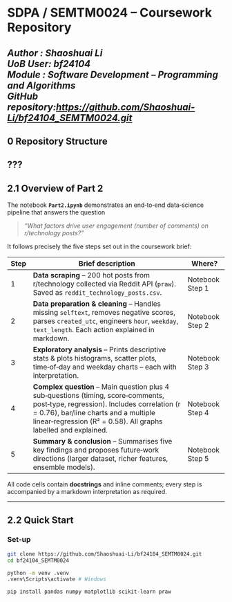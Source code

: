 # SDPA / SEMTM0024 – Coursework Repository  
*Author : **Shaoshuai Li***  
*UoB User: **bf24104***  
*Module  : Software Development – Programming and Algorithms*  
*GitHub repository:**https://github.com/Shaoshuai-Li/bf24104_SEMTM0024.git***
---

## 0 Repository Structure
???
---

## 2.1 Overview of Part 2

The notebook **`Part2.ipynb`** demonstrates an end‑to‑end data‑science pipeline that answers the question  
> *“What factors drive user engagement (number of comments) on r/technology posts?”*

It follows precisely the five steps set out in the coursework brief:

| Step | Brief description                                                                                                                                                                                                                            | Where?          |
|------|----------------------------------------------------------------------------------------------------------------------------------------------------------------------------------------------------------------------------------------------|-----------------|
| 1 | **Data scraping** – 200 hot posts from r/technology collected via Reddit API (`praw`). Saved as `reddit_technology_posts.csv`.                                                                                                               | Notebook Step 1 |
| 2 | **Data preparation & cleaning** – Handles missing `selftext`, removes negative scores, parses `created_utc`, engineers `hour`, `weekday`, `text_length`. Each action explained in markdown.                                                  | Notebook Step 2 |
| 3 | **Exploratory analysis** – Prints descriptive stats & plots histograms, scatter plots, time‑of‑day and weekday charts – each with interpretation.                                                                                            | Notebook Step 3 |
| 4 | **Complex question** – Main question plus 4 sub‑questions (timing, score‑comments, post‑type, regression). Includes correlation (r = 0.76), bar/line charts and a multiple linear‑regression (R² = 0.58). All graphs labelled and explained. | Notebook Step 4 |
| 5 | **Summary & conclusion** – Summarises five key findings and proposes future‑work directions (larger dataset, richer features, ensemble models).                                                                                                                                                                      | Notebook Step 5 |

All code cells contain **docstrings** and inline comments; every step is accompanied by a markdown interpretation as required.


---

## 2.2 Quick Start

### Set‑up

```bash
git clone https://github.com/Shaoshuai-Li/bf24104_SEMTM0024.git
cd bf24104_SEMTM0024

python -m venv .venv
.venv\Scripts\activate # Windows

pip install pandas numpy matplotlib scikit-learn praw

